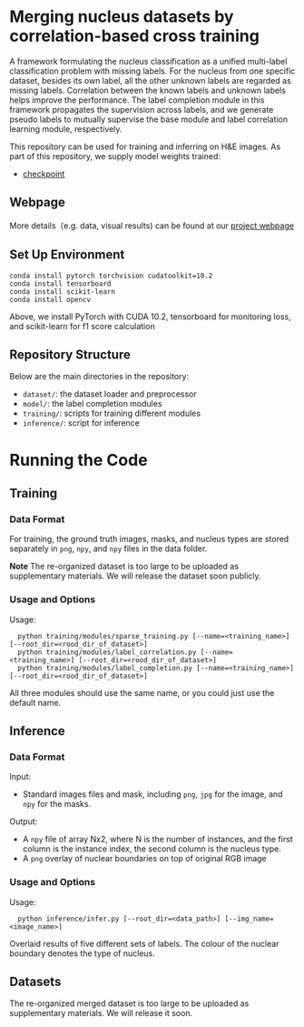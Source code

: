 # Merging nucleus datasets by correlation-based cross training

A framework formulating the nucleus classification as a unified multi-label classification problem with missing labels. 
For the nucleus from one specific dataset, besides its own label, all the other unknown labels are regarded as missing labels. 
Correlation between the known labels and unknown labels helps improve the performance. 
The label completion module in this framework propagates the supervision across labels, and we generate pseudo labels to mutually supervise
the base module and label correlation learning module, respectively.


This repository can be used for training and inferring on H&E images. As part of this repository, we supply model weights trained:

- [checkpoint](https://drive.google.com/file/d/1iicq1Ii-MpyUHjMQGGyhZ9g9sPcouccT/view?usp=sharing)

## Webpage
More details（e.g. data, visual results) can be found at our [project webpage](https://w-h-zhang.github.io/projects/dataset_merging/dataset_merging.html)



## Set Up Environment

```
conda install pytorch torchvision cudatoolkit=10.2
conda install tensorboard
conda install scikit-learn
conda install opencv
```

Above, we install PyTorch with CUDA 10.2, tensorboard for monitoring loss, and scikit-learn for f1 score calculation

## Repository Structure

Below are the main directories in the repository: 

- `dataset/`: the dataset loader and preprocessor
- `model/`: the label completion modules
- `training/`: scripts for training different modules
- `inference/`: script for inference

# Running the Code

## Training

### Data Format
For training, the ground truth images, masks, and nucleus types are stored separately in `png`, `npy`, and `npy` files in the data folder.

**Note** The re-organized dataset is too large to be uploaded as supplementary materials.
We will release the dataset soon publicly.

### Usage and Options
 
Usage: <br />
```
  python training/modules/sparse_training.py [--name=<training_name>] [--root_dir=<rood_dir_of_dataset>]
  python training/modules/label_correlation.py [--name=<training_name>] [--root_dir=<rood_dir_of_dataset>]
  python training/modules/label_completion.py [--name=<training_name>] [--root_dir=<rood_dir_of_dataset>]
```
All three modules should use the same name, or you could just use the default name.


## Inference

### Data Format
Input: <br />
- Standard images files and mask, including `png`, `jpg` for the image, and `npy` for the masks.

Output: <br />
- A `npy` file of array Nx2, where N is the number of instances, 
and the first column is the instance index, the second column is the nucleus type.
 - A `png` overlay of nuclear boundaries on top of original RGB image
  
### Usage and Options

Usage: <br />
```
  python inference/infer.py [--root_dir=<data_path>] [--img_name=<image_name>]
```

Overlaid results of five different sets of labels. The colour of the nuclear boundary denotes the type of nucleus. <br />

## Datasets

The re-organized merged dataset is too large to be uploaded as supplementary materials. We will release it soon.

